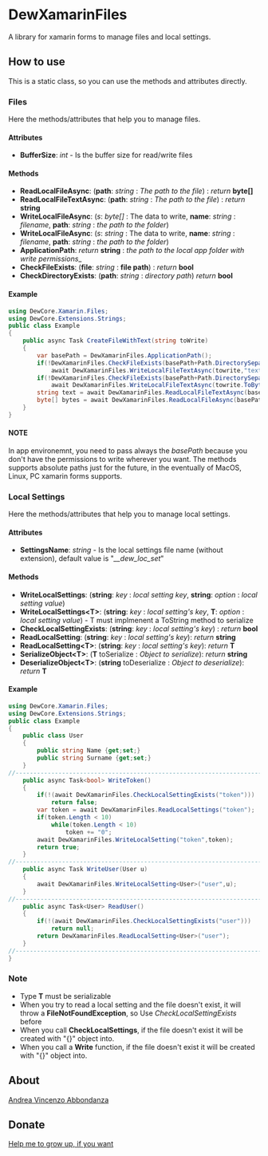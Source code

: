 # DewXamarinFiles
A library for xamarin forms to manage files and local settings.

## How to use

This is a static class, so you can use the methods and attributes directly.

### Files

Here the methods/attributes that help you to manage files.

#### Attributes

- __BufferSize__: _int_ - Is the buffer size for read/write files

#### Methods

- __ReadLocalFileAsync__: (__path__: _string_ : _The path to the file_) : _return_ __byte[]__
- __ReadLocalFileTextAsync__: (__path__: _string_ : _The path to the file_) : _return_ __string__
- __WriteLocalFileAsync__: (_s_: _byte[]_ : The data to write, __name__: _string_ : _filename_, __path__: _string_ : _the path to the folder_)
- __WriteLocalFileAsync__: (_s_: _string_ : The data to write, __name__: _string_ : _filename_, __path__: _string_ : _the path to the folder_)
- __ApplicationPath__: _return_ __string__ : _the path to the local app folder with write permissions__
- __CheckFileExists__: (__file__: _string_ : __file path__) : _return_ __bool__
- __CheckDirectoryExists__: (__path__: _string_ : _directory path_) _return_ __bool__

#### Example

```csharp
using DewCore.Xamarin.Files;
using DewCore.Extensions.Strings;
public class Example
{
    public async Task CreateFileWithText(string toWrite)
    {
        var basePath = DewXamarinFiles.ApplicationPath();
        if(!DewXamarinFiles.CheckFileExists(basePath+Path.DirectorySeparator+"textfile.txt"))
            await DewXamarinFiles.WriteLocalFileTextAsync(towrite,"textfile.txt",basePath);
        if(!DewXamarinFiles.CheckFileExists(basePath+Path.DirectorySeparator+"bytefile"))
            await DewXamarinFiles.WriteLocalFileTextAsync(towrite.ToBytes(),"bytefile",basePath);
        string text = await DewXamarinFiles.ReadLocalFileTextAsync(basePath+Path.DirectorySeparator+"textfile.txt");
        byte[] bytes = await DewXamarinFiles.ReadLocalFileAsync(basePath+Path.DirectorySeparator+"textfile.txt");
    }
}
```
#### NOTE
In app environemnt, you need to pass always the _basePath_ because you don't have the permissions to write wherever you want. The methods supports absolute paths just for the future, in the eventually of MacOS, Linux, PC xamarin forms supports.

### Local Settings

Here the methods/attributes that help you to manage local settings.

#### Attributes

- __SettingsName__: _string_ - Is the local settings file name (without extension), default value is "_\_\_dew\_loc\_set_"

#### Methods

- __WriteLocalSettings__: (__string__: _key_ : _local setting key_, __string__: _option_ : _local setting value_)
- __WriteLocalSettings\<T\>__: (__string__: _key_ : _local setting's key_, __T__: _option_ : _local setting value_) - T must implmenent a ToString method to serialize
- __CheckLocalSettingExists__: (__string__: _key_ : _local setting's key_) : _return_ __bool__
- __ReadLocalSetting__: (__string__: _key_ : _local setting's key_): _return_ __string__
- __ReadLocalSetting\<T\>__: (__string__: _key_ : _local setting's key_): _return_ __T__
- __SerializeObject\<T\>__: (__T__ toSerialize : _Object to serialize_): _return_ __string__
- __DeserializeObject\<T\>__: (__string__ toDeserialize : _Object to deserialize_): _return_ __T__


#### Example

```csharp
using DewCore.Xamarin.Files;
using DewCore.Extensions.Strings;
public class Example
{
    public class User
    {
        public string Name {get;set;}
        public string Surname {get;set;}
    }
//-----------------------------------------------------------------------
    public async Task<bool> WriteToken()
    {
        if(!(await DewXamarinFiles.CheckLocalSettingExists("token")))
            return false;
        var token = await DewXamarinFiles.ReadLocalSettings("token");
        if(token.Length < 10)
            while(token.Length < 10)
                token += "0";
        await DewXamarinFiles.WriteLocalSetting("token",token);
        return true;
    }
//-----------------------------------------------------------------------
    public async Task WriteUser(User u)
    {
        await DewXamarinFiles.WriteLocalSetting<User>("user",u);    
    }
//-----------------------------------------------------------------------
    public async Task<User> ReadUser()
    {
        if(!(await DewXamarinFiles.CheckLocalSettingExists("user")))
            return null;
        return DewXamarinFiles.ReadLocalSetting<User>("user");
    }
//-----------------------------------------------------------------------
}
```

### Note

- Type __T__ must be serializable
- When you try to read a local setting and the file doesn't exist, it will throw a __FileNotFoundException__, so Use _CheckLocalSettingExists_ before
- When you call __CheckLocalSettings__, if the file doesn't exist it will be created with "{}" object into.
- When you call a __Write__ function, if the file doesn't exist it will be created with "{}" object into.

## About
[Andrea Vincenzo Abbondanza](http://www.andrewdev.eu)

## Donate
[Help me to grow up, if you want](https://payPal.me/andreabbondanza)
